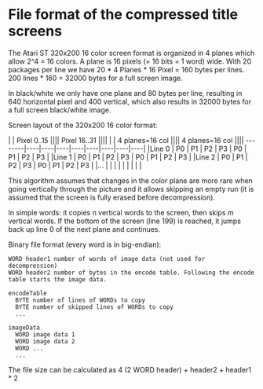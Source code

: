 # File format of the compressed title screens

The Atari ST 320x200 16 color screen format is organized in 4 planes which
allow 2^4 = 16 colors. A plane is 16 pixels (= 16 bits = 1 word) wide. With
20 packages per line we have 20 * 4 Planes * 16 Pixel = 160 bytes per lines.
200 lines * 160 = 32000 bytes for a full screen image.

In black/white we only have one plane and 80 bytes per line, resulting in 640
horizontal pixel and 400 vertical, which also results in 32000 bytes for a full
screen black/white image.

Screen layout of the 320x200 16 color format:

|       |   Pixel 0..15   ||||   Pixel 16..31  ||||
|       | 4 planes=16 col |||| 4 planes=16 col ||||
--------|----|----|----|----|----|----|----|----|
|Line 0 | P0 | P1 | P2 | P3 | P0 | P1 | P2 | P3 |
|Line 1 | P0 | P1 | P2 | P3 | P0 | P1 | P2 | P3 |
|Line 2 | P0 | P1 | P2 | P3 | P0 | P1 | P2 | P3 |
|…      |    |    |    |    |    |    |    |    |

This algorithm assumes that changes in the color plane are more rare when going
vertically through the picture and it allows skipping an empty run (it is assumed
that the screen is fully erased before decompression).

In simple words: it copies n vertical words to the screen, then skips m vertical
words. If the bottom of the screen (line 199) is reached, it jumps back up
line 0 of the next plane and continues.


Binary file format (every word is in big-endian):

    WORD header1 number of words of image data (not used for decompression)
    WORD header2 number of bytes in the encode table. Following the encode table starts the image data.

    encodeTable
      BYTE number of lines of WORDs to copy
      BYTE number of skipped lines of WORDs to copy
      ...

    imageData
      WORD image data 1
      WORD image data 2
      WORD ...
      ...

The file size can be calculated as 4 (2 WORD header) + header2 + header1 * 2
